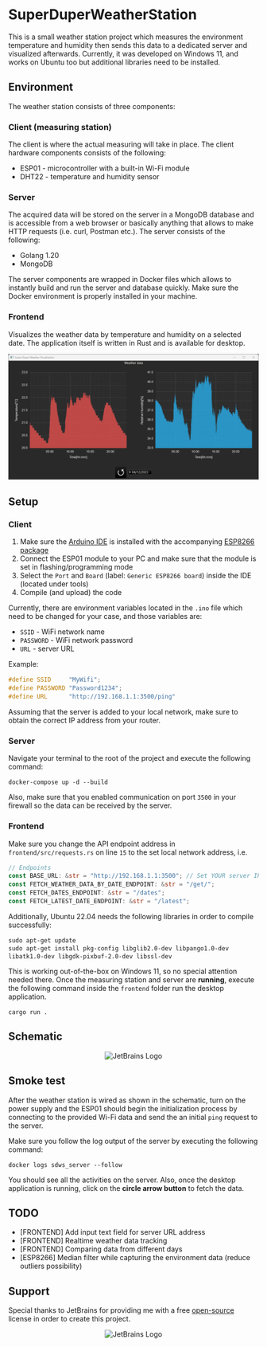 # SuperDuperWeatherStation #

This is a small weather station project which measures the environment temperature and humidity then sends this data to
a dedicated server and visualized afterwards.
Currently, it was developed on Windows 11, and works on Ubuntu too but additional libraries need to be installed.

## Environment ##

The weather station consists of three components:

### Client (measuring station) ###

The client is where the actual measuring will take in place. The client hardware components consists of the following:

- ESP01 - microcontroller with a built-in Wi-Fi module
- DHT22 - temperature and humidity sensor

### Server ###

The acquired data will be stored on the server in a MongoDB database and is accessible from a web browser or basically
anything that allows to make HTTP requests (i.e. curl, Postman etc.). The server consists of the following:

- Golang 1.20
- MongoDB

The server components are wrapped in Docker files which allows to instantly build and run the server and database
quickly. Make sure the Docker environment is properly installed in your machine.

### Frontend ###

Visualizes the weather data by temperature and humidity on a selected date. The application itself is written in Rust
and is available for desktop.

![desktop_app](assets/visualization_app_preview.png)

## Setup ##

### Client ###

1. Make sure the [Arduino IDE](https://www.arduino.cc/en/software) is installed with the
   accompanying [ESP8266 package](https://randomnerdtutorials.com/how-to-install-esp8266-board-arduino-ide/)
2. Connect the ESP01 module to your PC and make sure that the module is set in flashing/programming mode
3. Select the `Port` and `Board` (label: `Generic ESP8266 board`) inside the IDE (located under tools)
4. Compile (and upload) the code

Currently, there are environment variables located in the `.ino` file which need to be changed for your case, and those
variables are:

- `SSID` - WiFi network name
- `PASSWORD` - WiFi network password
- `URL` - server URL

Example:

```cpp
#define SSID     "MyWifi";
#define PASSWORD "Password1234";
#define URL      "http://192.168.1.1:3500/ping" 
```

Assuming that the server is added to your local network, make sure to obtain the correct IP address from your router.

### Server ###

Navigate your terminal to the root of the project and execute the following command:

```shell
docker-compose up -d --build
```

Also, make sure that you enabled communication on port `3500` in your firewall so the data can be received by the
server.

### Frontend ###

Make sure you change the API endpoint address in `frontend/src/requests.rs` on line `15` to the set local network
address, i.e.

```rust
// Endpoints
const BASE_URL: &str = "http://192.168.1.1:3500"; // Set YOUR server IP address
const FETCH_WEATHER_DATA_BY_DATE_ENDPOINT: &str = "/get/";
const FETCH_DATES_ENDPOINT: &str = "/dates";
const FETCH_LATEST_DATE_ENDPOINT: &str = "/latest";
```

Additionally, Ubuntu 22.04 needs the following libraries in order to compile successfully:

```shell
sudo apt-get update
sudo apt-get install pkg-config libglib2.0-dev libpango1.0-dev libatk1.0-dev libgdk-pixbuf-2.0-dev libssl-dev
```

This is working out-of-the-box on Windows 11, so no special attention needed there.
Once the measuring station and server are **running**, execute the following command inside the `frontend` folder run
the desktop application.

```shell
cargo run .
```

## Schematic ##
<p align="center">
<img src="assets/schematic_weather_station.png" alt="JetBrains Logo" width="635"/>
</p>

## Smoke test ##

After the weather station is wired as shown in the schematic, turn on the power supply and the ESP01 should begin the
initialization process by connecting to the provided Wi-Fi data and send the an initial `ping` request to the server.

Make sure you follow the log output of the server by executing the following command:

```shell
docker logs sdws_server --follow
```

You should see all the activities on the server. Also, once the desktop application is running, click on the **circle
arrow button** to fetch the data.

## TODO ##

* [FRONTEND] Add input text field for server URL address
* [FRONTEND] Realtime weather data tracking
* [FRONTEND] Comparing data from different days
* [ESP8266] Median filter while capturing the environment data (reduce outliers possibility)

## Support ##

Special thanks to JetBrains for providing me with a
free [open-source](https://www.jetbrains.com/community/opensource/?utm_campaign=opensource&utm_content=approved&utm_medium=email&utm_source=newsletter&utm_term=jblogo#support)
license in order to create this project.
<p align="center">
<img src="https://resources.jetbrains.com/storage/products/company/brand/logos/jb_beam.png" alt="JetBrains Logo" width="200"/>
</p>